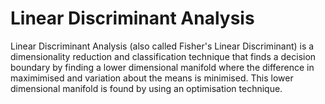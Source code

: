# Linear Discriminant Analysis

Linear Discriminant Analysis (also called Fisher's Linear Discriminant) is a dimensionality reduction and classification technique that finds a decision boundary by finding a lower dimensional manifold where the difference in maximimised and variation about the means is minimised. This lower dimensional manifold is found by using an optimisation technique.